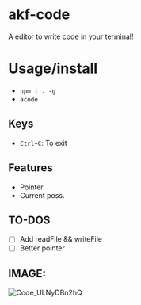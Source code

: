 # akf-code
A editor to write code in your terminal!

# Usage/install
- `npm i . -g`
- `acode`

## Keys
- `Ctrl+C`: To exit

## Features
- Pointer.
- Current poss.

## TO-DOS
- [ ] Add readFile && writeFile
- [ ] Better pointer

## IMAGE:
![Code_ULNyDBn2hQ](https://user-images.githubusercontent.com/70021050/168487836-d170b820-c9ef-4955-b8b8-93d2cc47d0b3.gif)
